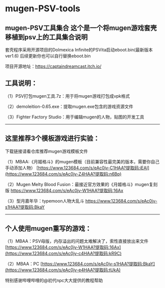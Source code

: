# mugen-PSV-tools
mugen-PSV工具集合
这个是一个将mugen游戏套壳移植到psv上的工具集合说明
--------------------------------------------
套壳程序采用开源项目的Dolmexica Infinite的PSVita启动eboot.bin(最新版本ver1.6)
后续更新你也可以自行替换eboot.bin

项目开源地址：https://captaindreamcast.itch.io/



工具说明：
-------------------------------------
（1）PSV打包mugen工具.7z：用于将mugen游戏打包成vpk格式

（2）demoleition-0.65.exe：提取mugen.exe包含的游戏资源文件

（3）Fighter Factory Studio：用于编辑mugen的人物，贴图的开发工具

---------------------------
这里推荐3个模板游戏进行实验：
------------------------
下载链接请看仓库推荐mugen游戏模板文件

（1）MBAA:《月姬格斗》的mugen模板（目前兼容性最完美的版本，需要你自己手动添加人物）
[https://www.123684.com/s/eAc0jv-C1HAA?提取码:iEAI](https://www.123684.com/s/eAc0jv-Z4HAA?提取码:n6Bp)

（2）Mugen Melty Blood Fusion：最接近官方效果的《月姬格斗》mugen复刻版
https://www.123684.com/s/eAc0jv-W1HAA?提取码:16Ax

（3）型月嘉年华：typemoon人物大乱斗
https://www.123684.com/s/eAc0jv-s1HAA?提取码:BkaY

---------------------------
个人使用mugen重写的游戏：
------------------------

（1）MBAA：PSV母版，内存溢出的问题太难解决了，索性直接放出来文件
[https://www.123684.com/s/eAc0jv-W1HAA?提取码:16Ax](https://www.123684.com/s/eAc0jv-c4HAA?提取码:kR9C)

（2）MBAA：PC
[https://www.123684.com/s/eAc0jv-s1HAA?提取码:BkaY](https://www.123684.com/s/eAc0jv-e4HAA?提取码:tUkA)



特别感谢哔哩哔哩的@初代npc大大提供的教程帮助
